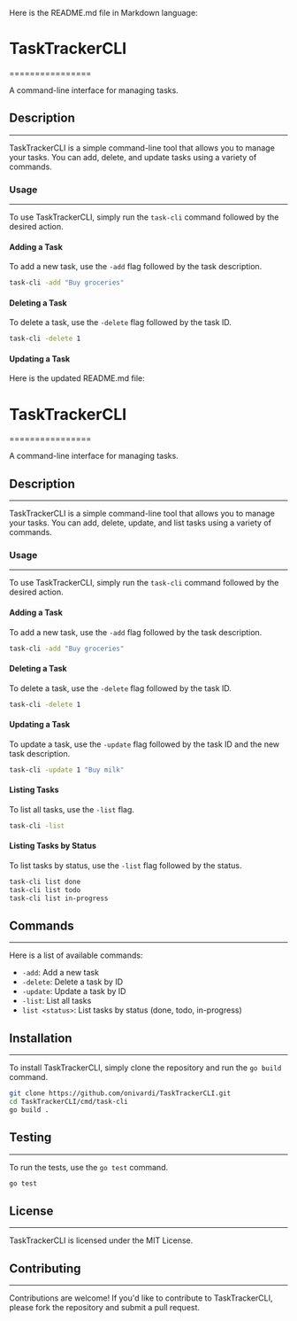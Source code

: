 

Here is the README.md file in Markdown language:


# TaskTrackerCLI
================


A command-line interface for managing tasks.


## Description
---------------


TaskTrackerCLI is a simple command-line tool that allows you to manage your tasks. You can add, delete, and update tasks using a variety of commands.


### Usage
---------


To use TaskTrackerCLI, simply run the `task-cli` command followed by the desired action.


#### Adding a Task

To add a new task, use the `-add` flag followed by the task description.

```bash
task-cli -add "Buy groceries"
```

#### Deleting a Task

To delete a task, use the `-delete` flag followed by the task ID.

```bash
task-cli -delete 1
```

#### Updating a Task



Here is the updated README.md file:


# TaskTrackerCLI
================


A command-line interface for managing tasks.


## Description
---------------


TaskTrackerCLI is a simple command-line tool that allows you to manage your tasks. You can add, delete, update, and list tasks using a variety of commands.


### Usage
---------


To use TaskTrackerCLI, simply run the `task-cli` command followed by the desired action.


#### Adding a Task

To add a new task, use the `-add` flag followed by the task description.

```bash
task-cli -add "Buy groceries"
```

#### Deleting a Task

To delete a task, use the `-delete` flag followed by the task ID.

```bash
task-cli -delete 1
```

#### Updating a Task

To update a task, use the `-update` flag followed by the task ID and the new task description.

```bash
task-cli -update 1 "Buy milk"
```

#### Listing Tasks

To list all tasks, use the `-list` flag.

```bash
task-cli -list
```

#### Listing Tasks by Status

To list tasks by status, use the `-list` flag followed by the status.

```bash
task-cli list done
task-cli list todo
task-cli list in-progress
```

## Commands
------------


Here is a list of available commands:


* `-add`: Add a new task
* `-delete`: Delete a task by ID
* `-update`: Update a task by ID
* `-list`: List all tasks
* `list <status>`: List tasks by status (done, todo, in-progress)

## Installation
---------------


To install TaskTrackerCLI, simply clone the repository and run the `go build` command.

```bash
git clone https://github.com/onivardi/TaskTrackerCLI.git
cd TaskTrackerCLI/cmd/task-cli
go build .
```

## Testing
-----------


To run the tests, use the `go test` command.

```bash
go test
```

## License
---------


TaskTrackerCLI is licensed under the MIT License.

## Contributing
------------


Contributions are welcome! If you'd like to contribute to TaskTrackerCLI, please fork the repository and submit a pull request.
